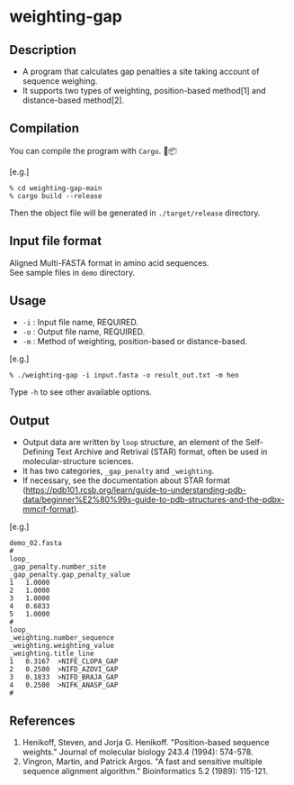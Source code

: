 # weighting-gap

## Description
- A program that calculates gap penalties a site taking account of sequence weighing. 
- It supports two types of weighting, position-based method[1] and distance-based method[2]. 

## Compilation 
You can compile the program with `Cargo`. 🦀📦

[e.g.]

``` 
% cd weighting-gap-main
% cargo build --release
``` 

Then the object file will be generated in `./target/release` directory. 

## Input file format 
Aligned Multi-FASTA format in amino acid sequences.  
See sample files in `demo` directory. 

## Usage 
- `-i` : Input file name, REQUIRED.
- `-o` : Output file name, REQUIRED.
- `-m` : Method of weighting, position-based or distance-based. 

[e.g.]

```
% ./weighting-gap -i input.fasta -o result_out.txt -m hen 
``` 
Type `-h` to see other available options.

## Output 
- Output data are written by `loop` structure, an element of the Self-Defining Text Archive and Retrival (STAR) format, often be used in molecular-structure sciences.
- It has two categories, `_gap_penalty` and `_weighting`.
- If necessary, see the documentation about STAR format (https://pdb101.rcsb.org/learn/guide-to-understanding-pdb-data/beginner%E2%80%99s-guide-to-pdb-structures-and-the-pdbx-mmcif-format).

[e.g.]

```
demo_02.fasta
#
loop_
_gap_penalty.number_site
_gap_penalty.gap_penalty_value
1	1.0000
2	1.0000
3	1.0000
4	0.6833
5	1.0000
#
loop_
_weighting.number_sequence
_weighting.weighting_value
_weighting.title_line
1	0.3167	>NIFE_CLOPA_GAP
2	0.2500	>NIFD_AZOVI_GAP
3	0.1833	>NIFD_BRAJA_GAP
4	0.2500	>NIFK_ANASP_GAP
#

```

## References 

1. Henikoff, Steven, and Jorja G. Henikoff. "Position-based sequence weights." Journal of molecular biology 243.4 (1994): 574-578.
2. Vingron, Martin, and Patrick Argos. "A fast and sensitive multiple sequence alignment algorithm." Bioinformatics 5.2 (1989): 115-121.
